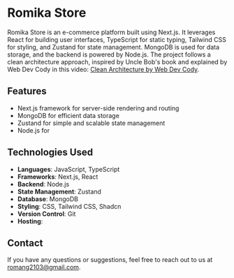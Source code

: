 # Romika Store

Romika Store is an e-commerce platform built using Next.js. It leverages React for building user interfaces, TypeScript for static typing, Tailwind CSS for styling, and Zustand for state management. MongoDB is used for data storage, and the backend is powered by Node.js. The project follows a clean architecture approach, inspired by Uncle Bob's book and explained by Web Dev Cody in this video: [Clean Architecture by Web Dev Cody](https://www.youtube.com/watch?v=rBxJwhXWZM0&t).

## Features

- Next.js framework for server-side rendering and routing
- MongoDB for efficient data storage
- Zustand for simple and scalable state management
- Node.js for

## Technologies Used

- **Languages**: JavaScript, TypeScript
- **Frameworks**: Next.js, React
- **Backend**: Node.js
- **State Management**: Zustand
- **Database**: MongoDB
- **Styling**: CSS, Tailwind CSS, Shadcn
- **Version Control**: Git
- **Hosting**: 

## Contact

If you have any questions or suggestions, feel free to reach out to us at [romang2103@gmail.com](mailto:romang2103@gmail.com).